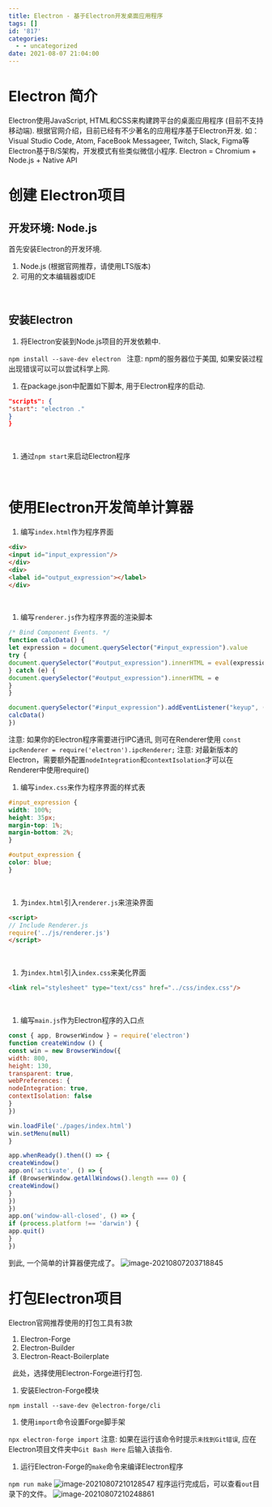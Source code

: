 ```yaml
---
title: Electron - 基于Electron开发桌面应用程序
tags: []
id: '817'
categories:
  - - uncategorized
date: 2021-08-07 21:04:00
---
```


# Electron 简介

Electron使用JavaScript, HTML和CSS来构建跨平台的桌面应用程序 (目前不支持移动端). 根据官网介绍，目前已经有不少著名的应用程序基于Electron开发. 如：Visual Studio Code, Atom, FaceBook Messageer, Twitch, Slack, Figma等   Electron基于B/S架构，开发模式有些类似微信小程序. Electron = Chromium + Node.js + Native API  

# 创建 Electron项目

## 开发环境: Node.js

首先安装Electron的开发环境.

1.  Node.js (根据官网推荐，请使用LTS版本)
2.  可用的文本编辑器或IDE

 

## 安装Electron

1.  将Electron安装到Node.js项目的开发依赖中.

`npm install --save-dev electron`   注意: npm的服务器位于美国, 如果安装过程出现错误可以可以尝试科学上网.  

1.  在package.json中配置如下脚本, 用于Electron程序的启动.

```json
"scripts": {
"start": "electron ."
}
}
```

 

1.  通过`npm start`来启动Electron程序

 

# 使用Electron开发简单计算器

1.  编写`index.html`作为程序界面

```html
<div>
<input id="input_expression"/>
</div>
<div>
<label id="output_expression"></label>
</div>
```

 

1.  编写`renderer.js`作为程序界面的渲染脚本

```js
/* Bind Component Events. */
function calcData() {
let expression = document.querySelector("#input_expression").value
try {
document.querySelector("#output_expression").innerHTML = eval(expression)
} catch (e) {
document.querySelector("#output_expression").innerHTML = e
}
}

document.querySelector("#input_expression").addEventListener("keyup", () => {
calcData()
})
```

注意: 如果你的Electron程序需要进行IPC通讯, 则可在Renderer使用 `const ipcRenderer = require('electron').ipcRenderer;` 注意: 对最新版本的Electron，需要额外配置`nodeIntegration`和`contextIsolation`才可以在Renderer中使用require()  

1.  编写`index.css`来作为程序界面的样式表

```css
#input_expression {
width: 100%;
height: 35px;
margin-top: 1%;
margin-bottom: 2%;
}

#output_expression {
color: blue;
}
```

 

1.  为`index.html`引入`renderer.js`来渲染界面

```html
<script>
// Include Renderer.js
require('../js/renderer.js')
</script>
```

 

1.  为`index.html`引入`index.css`来美化界面

```html
<link rel="stylesheet" type="text/css" href="../css/index.css"/>
```

 

1.  编写`main.js`作为Electron程序的入口点

```js
const { app, BrowserWindow } = require('electron')
function createWindow () {
const win = new BrowserWindow({
width: 800,
height: 130,
transparent: true,
webPreferences: {
nodeIntegration: true,
contextIsolation: false
}
})

win.loadFile('./pages/index.html')
win.setMenu(null)
}

app.whenReady().then(() => {
createWindow()
app.on('activate', () => {
if (BrowserWindow.getAllWindows().length === 0) {
createWindow()
}
})
})
app.on('window-all-closed', () => {
if (process.platform !== 'darwin') {
app.quit()
}
})
```

到此, 一个简单的计算器便完成了。 ![image-20210807203718845](https://i.loli.net/2021/08/07/RJ6pS5q3mdQ1iwo.png)  

# 打包Electron项目

Electron官网推荐使用的打包工具有3款

1.  Electron-Forge
2.  Electron-Builder
3.  Electron-React-Boilerplate

  此处，选择使用Electron-Forge进行打包.  

1.  安装Electron-Forge模块

`npm install --save-dev @electron-forge/cli`

1.  使用`import`命令设置Forge脚手架

`npx electron-forge import` 注意: 如果在运行该命令时提示`未找到Git错误`, 应在Electron项目文件夹中`Git Bash Here` 后输入该指令.

1.  运行Electron-Forge的`make`命令来编译Electron程序

`npm run make` ![image-20210807210128547](https://i.loli.net/2021/08/07/6Uh3YCc8vjkSAPN.png) 程序运行完成后，可以查看`out`目录下的文件。 ![image-20210807210248861](https://i.loli.net/2021/08/07/wuMbdKHOX52qPhc.png)